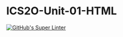 # ICS2O-Unit-01-HTML

[![GitHub's Super Linter](https://github.com/<marco-cuconato/ICS2O-Unit-01-HTML/>/workflows/GitHub's%20Super%20Linter/badge.svg)](https://github.com/<marco-cuconato/ICS2O-Unit-01-HTML/>/actions)
